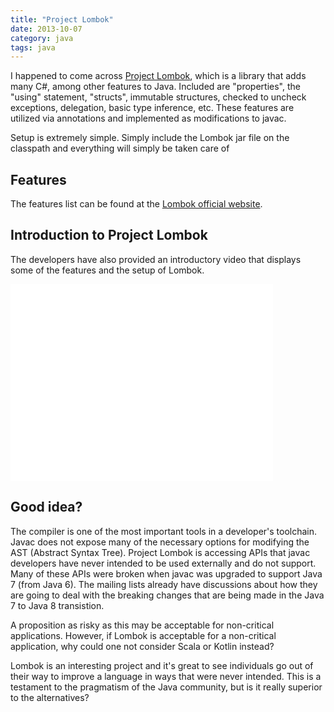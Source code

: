 ```yaml
---
title: "Project Lombok"
date: 2013-10-07
category: java
tags: java
---
```


I happened to come across [Project Lombok](http://projectlombok.org/), which is a library that adds many C#, among other features to Java. Included are "properties", the "using" statement, "structs", immutable structures, checked to uncheck exceptions, delegation, basic type inference, etc. These features are utilized via annotations and implemented as modifications to javac.



Setup is extremely simple. Simply include the Lombok jar file on the classpath and everything will simply be taken care of

## Features

The features list can be found at the [Lombok official website](http://projectlombok.org/features/index.html).

## Introduction to Project Lombok

The developers have also provided an introductory video that displays some of the features and the setup of Lombok.

<iframe width="420" height="315" src="//www.youtube.com/embed/y6zMyM-YTgg" frameborder="0" allowfullscreen=""></iframe>

## Good idea?

The compiler is one of the most important tools in a developer's toolchain. Javac does not expose many of the necessary options for modifying the AST (Abstract Syntax Tree). Project Lombok is accessing APIs that javac developers have never intended to be used externally and do not support. Many of these APIs were broken when javac was upgraded to support Java 7 (from Java 6). The mailing lists already have discussions about how they are going to deal with the breaking changes that are being made in the Java 7 to Java 8 transistion.

A proposition as risky as this may be acceptable for non-critical applications. However, if Lombok is acceptable for a non-critical application, why could one not consider Scala or Kotlin instead?

Lombok is an interesting project and it's great to see individuals go out of their way to improve a language in ways that were never intended. This is a testament to the pragmatism of the Java community, but is it really superior to the alternatives?
